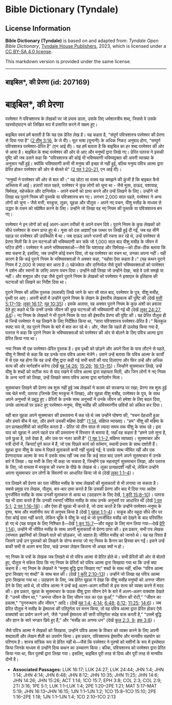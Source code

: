 # Bible Dictionary (Tyndale)

## License Information

**Bible Dictionary (Tyndale)** is based on and adapted from: _Tyndale Open Bible Dictionary_, [Tyndale House Publishers](https://tyndaleopenresources.com/), 2023, which is licensed under a [CC BY-SA 4.0 license](https://creativecommons.org/licenses/by-sa/4.0/legalcode.en).

This markdown version is provided under the same license.



--------------------------------

## बाइबिल*, की प्रेरणा (id: 207169)

बाइबिल\*, की प्रेरणा
====================

परमेश्वर ने पवित्रशास्त्र के लेखकों पर जो प्रभाव डाला, उसके लिए धर्मशास्त्रीय शब्द, जिससे वे उसके रहस्योद्घाटन को लिखित रूप में प्रसारित करने में सक्षम हुए।

बाइबिल स्वयं हमें बताती है कि यह एक प्रेरित लेख है। यह कहता है, "संपूर्ण पवित्रशास्त्र परमेश्वर की प्रेरणा से दिया गया है" ([2 तीमु 3:16](https://ref.ly/2Tim3:16), के जे वी)। मूल भाषा (यूनानी) के अधिक निकट अनुवाद होगा, “सम्पूर्ण पवित्रशास्त्र परमेश्वर\-प्रेरित है” (एन आई वी)। यह हमें बताता है कि बाइबिल का हर शब्द परमेश्वर की ओर से आया है। बाइबिल के शब्द परमेश्वर की ओर से आए और मनुष्यों द्वारा लिखे गए। प्रेरित पतरस ने इसकी पुष्टि की जब उसने कहा कि "पवित्रशास्त्र की कोई भी भविष्यवाणी भविष्यद्वक्ता की अपनी व्याख्या के अनुसार नहीं हुई। क्योंकि भविष्यवाणी कभी भी मनुष्य की इच्छा से नहीं हुई, बल्कि मनुष्य पवित्र आत्मा द्वारा प्रेरित होकर परमेश्वर की ओर से बोलते थे" ([2 पत 1:20–21](https://ref.ly/2Pet1:20-2Pet1:21), एन आई वी)।

“मनुष्यों ने परमेश्वर की ओर से बात की।” यह छोटा सा वाक्य यह समझने की कुंजी है कि बाइबल कैसे अस्तित्व में आई। हज़ारों साल पहले, परमेश्वर ने कुछ लोगों को चुना था \- जैसे मूसा, दाऊद, यशायाह, यिर्मयाह, यहेजकेल और दानिय्येल \- अपने वचनों को प्राप्त करने और उन्हें लिखने के लिए। उन्होंने जो लिखा वह पुराने नियम की पुस्तकें या पवित्रशास्त्र बन गए। लगभग 2,000 साल पहले, परमेश्वर ने अन्य लोगों को चुना \- जैसे मत्ती, मरकुस, लूका, यूहन्ना और पौलुस \- अपने नए वचन, यीशु मसीह के माध्यम से उद्धार के वचन को संप्रेषित करने के लिए। उन्होंने जो लिखा वह नए नियम की पुस्तकें या पवित्रशास्त्र बन गए।

परमेश्‍वर ने इन लोगों को कई अलग\-अलग तरीकों से अपने वचन दिये। पुराने नियम के कुछ लेखकों को सीधे परमेश्वर के वचन प्राप्त हुए थे। मूसा को दस आज्ञाएँ एक पत्थर पर लिखी हुई दी गईं, जब वह सीनै पहाड़ पर परमेश्वर की उपस्थिति में था। जब दाऊद अपने भजनों की रचना कर रहे थे, उन्हें परमेश्वर से प्रेरणा मिली कि वे उन घटनाओं की भविष्यवाणी कर सकें जो 1,000 साल बाद यीशु मसीह के जीवन में घटित होंगी। परमेश्वर ने अपने भविष्यवक्ताओं—जैसे कि यशायाह और यिर्मयाह—को ठीक\-ठीक बताया कि क्या कहना है; इसलिए, जब उन्होंने कोई वचन दिया, तो वह परमेश्वर का वचन था, उनका अपना नहीं। यही कारण है कि कई पुराने नियम के भविष्यवक्ताओं ने अक्सर कहा, "यहोवा ऐसा कहता है।" (यह कथन पुराने नियम में 2,000 से ज़्यादा बार आता है।) यहेजकेल और दानिय्येल जैसे दूसरे भविष्यवक्ताओं को परमेश्वर ने दर्शन और स्वप्नों के ज़रिए अपना वचन दिया। उन्होंने वही लिखा जो उन्होंने देखा, चाहे वे उसे समझे या नहीं। और शमूएल और एज्रा जैसे दूसरे पुराने नियम के लेखकों को परमेश्वर ने इस्राएल के इतिहास की घटनाओं को लिखने का निर्देश दिया था।

पुराने नियम की अंतिम पुस्तक (मलाकी) लिखे जाने के चार सौ साल बाद, परमेश्वर के पुत्र, यीशु मसीह, पृथ्वी पर आए। अपनी बातों में उन्होंने पुराने नियम के लेखन के ईश्वरीय लेखकत्व की पुष्टि की (देखें [मत्ती 5:17–19](https://ref.ly/Matt5:17-Matt5:19); [लूका 16:17](https://ref.ly/Luke16:17); [यूह 10:35](https://ref.ly/John10:35))। इसके अलावा, वह अक्सर पुराने नियम के कुछ अंशों का हवाला देते हुए कहते थे कि उनमें उनके जीवन की कुछ घटनाओं की भविष्यवाणी की गई थी (देखें [लूका 24:27, 44](https://ref.ly/Luke24:27))। नए नियम के लेखकों ने भी पुराने नियम के पाठ की ईश्वरीय प्रेरणा की पुष्टि की। यह प्रेरित पौलुस ही थे जिन्हें परमेश्वर ने यह लिखने के लिए निर्देशित किया था, “सारा पवित्रशास्त्र परमेश्वर\-प्रेरित है।” बिलकुल स्पष्ट रूप से, वह पुराने नियम के बारे में बात कर रहे थे। और, जैसा कि पहले ही उल्लेख किया गया है, पतरस ने कहा कि पुराने नियम के भविष्यवक्ताओं को परमेश्वर की ओर से बोलने के लिए पवित्र आत्मा द्वारा प्रेरित किया गया था।

नया नियम भी एक परमेश्वर\-प्रेरित पुस्तक है। इस पृथ्वी को छोड़ने और अपने पिता के पास लौटने से पहले, यीशु ने शिष्यों से कहा कि वह उनके पास पवित्र आत्मा भेजेंगे। उसने उन्हें बताया कि पवित्र आत्मा के कार्यों में से एक यह होगा कि वह उन्हें यीशु द्वारा कही गई सभी बातों की याद दिलाएगा और फिर उन्हें और अधिक सत्य की ओर मार्गदर्शन करेगा (देखें [यूह 14:26](https://ref.ly/John14:26); [15:26](https://ref.ly/John15:26); [16:13–15](https://ref.ly/John16:13-John16:15))। जिन्होंने सुसमाचार लिखे, उन्हें यीशु के शब्दों को सटीक रूप से याद रखने में पवित्र आत्मा द्वारा सहायता मिली, और जिन लोगों ने नए नियम के अन्य भागों को लिखा, उन्हें लिखते समय पवित्र आत्मा द्वारा मार्गदर्शन मिला।

सुसमाचार लिखने की प्रेरणा तब शुरू नहीं हुई जब लेखकों ने कलम को सरकण्ड पर रखा; प्रेरणा तब शुरू हुई जब चेले मत्ती, पतरस (जिनके लिए मरकुस ने लिखा), और यूहन्ना यीशु मसीह, परमेश्वर के पुत्र, के साथ अपने अनुभवों से प्रबुद्ध हुए। प्रेरितों के उनके साथ अनुभवों ने उनके जीवन को हमेशा के लिए बदल दिया, उनके आत्माओं पर प्रकट हुए परमेश्वर\-मनुष्य, यीशु मसीह की अविस्मरणीय छवियों को अंकित कर दिया।

यही बात यूहन्ना अपने सुसमाचार की प्रस्तावना में कह रहे थे जब उन्होंने घोषणा की, “वचन देहधारी हुआ और हमारे बीच में रहा, और हमने उसकी महिमा देखी” ([1:14](https://ref.ly/John1:14), संक्षिप्त व्याख्या)। "हम" यीशु की महिमा के उन प्रत्यक्षदर्शियों को संदर्भित करता है \- प्रेरित जो तीन साल से ज़्यादा समय तक यीशु के साथ रहे। इस याद को यूहन्ना ने अपने पहले पत्र की प्रस्तावना में विस्तार से बताया है, जहाँ वह कहता है “हमने उसे सुना है, उसे छुआ है, उसे देखा है, और उस पर नज़र डाली है” ([1 यूह 1:1–2](https://ref.ly/1John1:1-1John1:2),संक्षिप्त व्याख्या)। सुसमाचार और पत्री दोनों में, क्रियाएँ पूर्ण काल में हैं, जो एक पिछले कार्य को वर्तमान, स्थायी प्रभाव के साथ दर्शाती हैं। यूहन्ना द्वारा यीशु के साथ वे पिछले मुलाकातें कभी नहीं भुलाई गईं; वे उसके साथ जीवित रहीं और एक प्रेरणादायक आत्मा के रूप में उसके साथ रहीं जब तक कि कई साल बाद उसने अपने सुसमाचार में उनके बारे में लिखा। यह मत्ती के लिए भी कहा जा सकता है, जिन्होंने एक महत्वपूर्ण सुसमाचार लिखा, और पतरस के लिए, जो वास्तव में मरकुस की रचना के पीछे के लेखक थे। लूका प्रत्यक्षदर्शी नहीं थे, लेकिन उन्होंने अपना सुसमाचार उन लोगों के विवरणों पर आधारित किया जो थे (देखें [लूका 1:1–4](https://ref.ly/Luke1:1-Luke1:4))।

पत्र लिखने की प्रेरणा का पता जीवित मसीह के साथ लेखकों की मुलाकातों से भी लगाया जा सकता है। सबसे प्रमुख पत्र लेखक, पौलुस, बार\-बार दावा करते है कि उसकी प्रेरणा और बाद में दिया गया आदेश पुनर्जीवित मसीह के साथ उनकी मुलाकात से आया था (उदाहरण के लिए देखें, [1 कुरि 15:8–10](https://ref.ly/1Cor15:8-1Cor15:10))। पतरस यह भी दावा करते हैं कि उनकी रचनाएँ जीवित मसीह के साथ उनके अनुभवों पर आधारित थीं (देखें [1 पत 5:1](https://ref.ly/1Pet5:1); [2 पत 1:16–18](https://ref.ly/2Pet1:16-2Pet1:18))। और ऐसा ही यूहन्ना भी करते है, जो दावा करते है कि उन्होंने परमेश्वर\-मनुष्य के दृश्य, श्रव्य और स्पर्शनीय रूप से अनुभव किया है (देखें [1 यूहन्ना 1:1–4](https://ref.ly/1John1:1-1John1:4))। याकूब और यहूदा सीधे तौर पर ऐसा कोई दावा नहीं करते, लेकिन चूंकि वे यीशु के भाई थे जो पुनर्जीवित मसीह को देखने के बाद परिवर्तित हो गए थे (यह याकूब के लिए निश्चित है—देखें [1 कुर 15:7](https://ref.ly/1Cor15:7)—और यहूदा के लिए मान लिया गया—देखें [प्रेरि 1:14](https://ref.ly/Acts1:14)), उन्होंने भी जीवित मसीह के साथ अपनी मुलाकातों से प्रेरणा प्राप्त की। इस प्रकार, सभी पत्र लेखक (संभवतः इब्रानियों को लिखने वाले को छोड़कर, जो अज्ञात है) जीवित मसीह को जानते थे। यह वह रिश्ता है जिसने उन्हें उन पुस्तकों को लिखने के योग्य बनाया जो नए नियम के कैनन का हिस्सा बन गईं। इसने उन्हें बाकी सभी से अलग बना दिया, चाहे उनका लेखन कितना भी अच्छा क्यों न हो।

नए नियम के पत्रों के लेखक जब लिखते थे तो पवित्र आत्मा से प्रेरित होते थे। सभी प्रेरितों की ओर से बोलते हुए, पौलुस ने संकेत दिया कि नए नियम के प्रेरितों को पवित्र आत्मा द्वारा सिखाया गया था कि उन्हें क्या कहना है। नए नियम के लेखकों ने “मनुष्य बुद्धि द्वारा सिखाए गए” शब्दों के साथ नहीं, बल्कि “पवित्र आत्मा द्वारा सिखाए गए शब्दों” के साथ बात की। (देखें [1 कुरि 2:10–13](https://ref.ly/1Cor2:10-1Cor2:13))। उन्होंने जो लिखा वह पवित्र आत्मा द्वारा सिखाया गया था। उदाहरण के लिए, जब प्रेरित यूहन्ना ने देखा कि यीशु मसीह मनुष्यों को अनन्त जीवन देने के लिए आये थे, तो पवित्र आत्मा ने उन्हें कई अलग\-अलग तरीकों से इस सत्य को व्यक्त करने में मदद की। इस प्रकार, यूहन्ना के सुसमाचार के पाठक यीशु द्वारा जीवन देने के बारे में अलग\-अलग वाक्यांश देखते हैं: "उनमें जीवन था," "अनन्त जीवन के लिए जीवन जल का एक कुआँ," "जीवन की रोटी," "जीवन का प्रकाश," "पुनरुत्थान और जीवन," आदि। (देखें [यूह 1:4](https://ref.ly/John1:4); [4:14](https://ref.ly/John4:14); [6:48](https://ref.ly/John6:48); [8:12](https://ref.ly/John8:12); [11:25](https://ref.ly/John11:25); [14:6](https://ref.ly/John14:6))। जब प्रेरित पौलुस ने मसीह के ईश्वरत्व की परिपूर्णता पर मनन किया, तो वह पवित्र आत्मा द्वारा प्रेरित होकर ऐसे वाक्यांशों का प्रयोग करने लगे, जैसे “उसमें ईश्वरत्व की सारी परिपूर्णता सदेह वास करती है,” “उसमें बुद्धि और ज्ञान के सारे भण्डार छिपे हुए हैं,” और “मसीह का अगम्य धन” (देखें [कुल 2:3, 9](https://ref.ly/Col2:3); [इफ 3:8](https://ref.ly/Eph3:8))।

जैसे पवित्र आत्मा ने लेखकों को सिखाया, उन्होंने पवित्र आत्मा के विचार को व्यक्त करने के लिए अपनी शब्दावली और लेखन शैली का उपयोग किया। इस प्रकार, पवित्रशास्त्र ईश्वरीय और मानवीय सहयोग का परिणाम है। शास्त्र यांत्रिक रूप से प्रेरित नहीं थे—जैसे कि परमेश्वर ने पुरुषों को मशीनों के रूप में इस्तेमाल किया जिनके माध्यम से उन्होंने दिव्य कथन का उच्चारण किया। बल्कि, पवित्रशास्त्र को परमेश्वर द्वारा प्रेरित किया गया था, फिर पुरुषों द्वारा लिखा गया। इसलिए, बाइबिल पूरी तरह से दिव्य और पूरी तरह से मानवीय दोनों है।

* **Associated Passages:** LUK 16:17; LUK 24:27; LUK 24:44; JHN 1:4; JHN 1:14; JHN 4:14; JHN 6:48; JHN 8:12; JHN 10:35; JHN 11:25; JHN 14:6; JHN 14:26; JHN 15:26; ACT 1:14; 1CO 15:7; EPH 3:8; COL 2:3; COL 2:9; 2TI 3:16; 1PE 5:1; LUK 1:1–LUK 1:4; 2PE 1:20–2PE 1:21; MAT 5:17–MAT 5:19; JHN 16:13–JHN 16:15; 1JN 1:1–1JN 1:2; 1CO 15:8–1CO 15:10; 2PE 1:16–2PE 1:18; 1JN 1:1–1JN 1:4; 1CO 2:10–1CO 2:13

